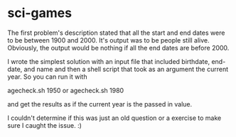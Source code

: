 # sci-games

The first problem's description stated that all the start and end dates were to be between 1900 and 2000.
It's output was to be people still alive.
Obviously, the output would be nothing if all the end dates are before 2000.

I wrote the simplest solution with an input file that included birthdate, end-date, and name and then a shell
script that took as an argument the current year.  So you can run it with

agecheck.sh 1950
or
agecheck.sh 1980

and get the results as if the current year is the passed in value.

I couldn't determine if this was just an old question or a exercise to make sure I caught the issue.  :)
